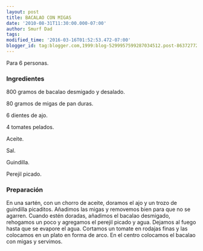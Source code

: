 ```yaml
---
layout: post
title: BACALAO CON MIGAS
date: '2010-08-31T11:30:00.000-07:00'
author: Smurf Dad
tags: 
modified_time: '2016-03-16T01:52:53.472-07:00'
blogger_id: tag:blogger.com,1999:blog-5299957599287034512.post-8637277290414347104
---
```


Para 6 personas.

<h3>Ingredientes</h3>

800 gramos de bacalao desmigado y desalado.

80 gramos de migas de pan duras.

6 dientes de ajo.

4 tomates pelados.

Aceite.

Sal.

Guindilla.

Perejil picado.

<h3>Preparación</h3>

En una sartén, con un chorro de aceite, doramos el ajo y un trozo de guindilla picaditos. Añadimos las migas y removemos bien para que no se agarren. Cuando estén doradas, añadimos el bacalao desmigado, rehogamos un poco y agregamos el perejil picado y agua. Dejamos al fuego hasta que se evapore el agua. Cortamos un tomate en rodajas finas y las colocamos en un plato en forma de arco. En el centro colocamos el bacalao con migas y servimos.

